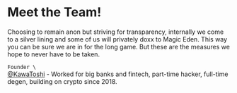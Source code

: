 # Meet the Team!

Choosing to remain anon but striving for transparency, internally we come to a silver lining and some of us will privately doxx to Magic Eden. This way you can be sure we are in for the long game. But these are the measures we hope to never have to be taken.

`Founder \`\
[@KawaToshi](https://twitter.com/KawaToshi\_) - Worked for big banks and fintech, part-time hacker, full-time degen, building on crypto since 2018.
